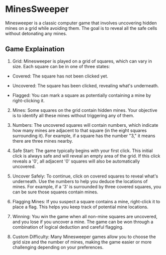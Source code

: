 <!-- Create by Zhan Yang for Mines Game Explaination -->

# MinesSweeper
Minesweeper is a classic computer game that involves uncovering hidden mines on a grid while avoiding them. The goal is to reveal all the safe cells without detonating any mines.

## Game Explaination
1. Grid: Minesweeper is played on a grid of squares, which can vary in size. Each square can be in one of three states:

* Covered: The square has not been clicked yet.

* Uncovered: The square has been clicked, revealing what's underneath.

* Flagged: You can mark a square as potentially containing a mine by right-clicking it.

2. Mines: Some squares on the grid contain hidden mines. Your objective is to identify all these mines without triggering any of them.

3. Numbers: The uncovered squares will contain numbers, which indicate how many mines are adjacent to that square (in the eight squares surrounding it). For example, if a square has the number "3," it means there are three mines nearby.

4. Safe Start: The game typically begins with your first click. This initial click is always safe and will reveal an empty area of the grid. If this click reveals a '0', all adjacent '0' squares will also be automatically uncovered.

5. Uncover Safely: To continue, click on covered squares to reveal what's underneath. Use the numbers to help you deduce the locations of mines. For example, if a '3' is surrounded by three covered squares, you can be sure those squares contain mines.

6. Flagging Mines: If you suspect a square contains a mine, right-click it to place a flag. This helps you keep track of potential mine locations.

7. Winning: You win the game when all non-mine squares are uncovered, and you lose if you uncover a mine. The game can be won through a combination of logical deduction and careful flagging.

8. Custom Difficulty: Many Minesweeper games allow you to choose the grid size and the number of mines, making the game easier or more challenging depending on your preferences.



